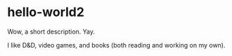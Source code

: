 # hello-world2
Wow, a short description. Yay.

I like D&D, video games, and books (both reading and working on my own).
